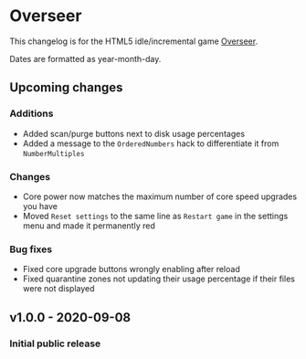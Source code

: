 # Overseer
This changelog is for the HTML5 idle/incremental game [Overseer](https://mrsperry.github.io/overseer).

Dates are formatted as year-month-day.

## Upcoming changes
### Additions
- Added scan/purge buttons next to disk usage percentages
- Added a message to the `OrderedNumbers` hack to differentiate it from `NumberMultiples`

### Changes
- Core power now matches the maximum number of core speed upgrades you have
- Moved `Reset settings` to the same line as `Restart game` in the settings menu and made it permanently red

### Bug fixes
- Fixed core upgrade buttons wrongly enabling after reload
- Fixed quarantine zones not updating their usage percentage if their files were not displayed

## v1.0.0 - 2020-09-08
### Initial public release
